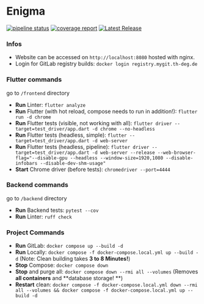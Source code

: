# Enigma

[![pipeline status](https://mygit.th-deg.de/ts19084/enigma/badges/dev/pipeline.svg)](https://mygit.th-deg.de/ts19084/enigma/-/pipelines)
[![coverage report](https://mygit.th-deg.de/ts19084/enigma/badges/dev/coverage.svg)](https://mygit.th-deg.de/ts19084/enigma/-/commits/main)
[![Latest Release](https://mygit.th-deg.de/ts19084/enigma/-/badges/release.svg)](https://mygit.th-deg.de/ts19084/enigma/-/releases)

### Infos

- Website can be accessed on `http://localhost:8080` hosted with nginx.
- Login for GitLab registry builds: `docker login registry.mygit.th-deg.de`

### Flutter commands

go to `/frontend` directory

- **Run** Linter: `flutter analyze`
- **Run** Flutter (with hot reload, compose needs to run in addition!): `flutter run -d chrome`
- **Run** Flutter tests (visible, not working with all): `flutter driver --target=test_driver/app.dart -d chrome --no-headless`
- **Run** Flutter tests (headless, simple): `flutter --target=test_driver/app.dart -d web-server`
- **Run** Flutter tests (headless, pipeline): `flutter driver --target=test_driver/app.dart -d web-server --release --web-browser-flag="--disable-gpu --headless --window-size=1920,1080 --disable-infobars --disable-dev-shm-usage"`
- **Start** Chrome driver (before tests): `chromedriver --port=4444`

### Backend commands

go to `/backend` directory

- **Run** Backend tests: `pytest --cov`
- **Run** Linter: `ruff check`

### Project Commands

- **Run** GitLab: `docker compose up --build -d`
- **Run** Locally: `docker compose -f docker-compose.local.yml up --build -d` (Note: Clean building takes **3 to 8
  Minutes!**)
- **Stop** Compose: `docker compose down`
- **Stop** and purge all: `docker compose down --rmi all --volumes` (Removes **all containers** and **database storage!
  **)
- **Restart** clean: `docker compose -f docker-compose.local.yml down --rmi all --volumes && docker compose -f docker-compose.local.yml up --build -d`
